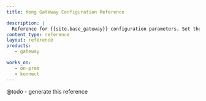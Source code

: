 ```yaml
---
title: Kong Gateway Configuration Reference

description: |
  Reference for {{site.base_gateway}} configuration parameters. Set these parameters in kong.conf.
content_type: reference
layout: reference
products:
   - gateway

works_on:
   - on-prem
   - konnect
---
```


@todo - generate this reference
